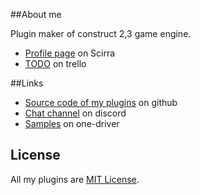 ##About me

Plugin maker of construct 2,3 game engine.

- [Profile page](https://www.scirra.com/users/rexrainbow) on Scirra
- [TODO](https://trello.com/b/JVOc5RUi/rex-s-plugins-for-construct3) on trello

##Links

- [Source code of my plugins](https://github.com/rexrainbow/C3Plugins) on github
- [Chat channel](https://discord.gg/wu8XGZc) on discord
- [Samples](https://1drv.ms/f/s!Am5HlOzVf0kHln6HyNf-YNiP9444) on one-driver

## License

All my plugins are [MIT License](https://en.wikipedia.org/wiki/MIT_License).